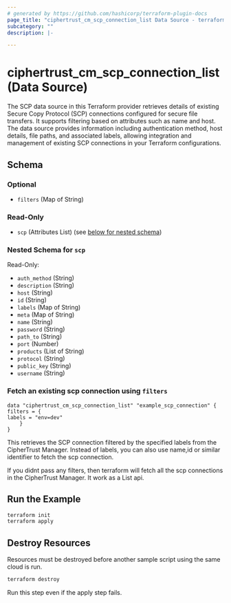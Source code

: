 ```yaml
---
# generated by https://github.com/hashicorp/terraform-plugin-docs
page_title: "ciphertrust_cm_scp_connection_list Data Source - terraform-provider-ciphertrust"
subcategory: ""
description: |-

---
```


# ciphertrust_cm_scp_connection_list (Data Source)

The SCP data source in this Terraform provider retrieves details of existing Secure Copy Protocol (SCP) connections configured for secure file transfers. It supports filtering based on attributes such as name and host. The data source provides information including authentication method, host details, file paths, and associated labels, allowing integration and management of existing SCP connections in your Terraform configurations.

<!-- schema generated by tfplugindocs -->
## Schema

### Optional

- `filters` (Map of String)

### Read-Only

- `scp` (Attributes List) (see [below for nested schema](#nestedatt--scp))

<a id="nestedatt--scp"></a>
### Nested Schema for `scp`

Read-Only:

- `auth_method` (String)
- `description` (String)
- `host` (String)
- `id` (String)
- `labels` (Map of String)
- `meta` (Map of String)
- `name` (String)
- `password` (String)
- `path_to` (String)
- `port` (Number)
- `products` (List of String)
- `protocol` (String)
- `public_key` (String)
- `username` (String)

### Fetch an existing scp connection using `filters`

    data "ciphertrust_cm_scp_connection_list" "example_scp_connection" {
    filters = {
    labels = "env=dev"
        }
    }

This retrieves the SCP connection filtered by the specified labels from the CipherTrust Manager.
Instead of labels, you can also use name,id or similar identifier to fetch the scp connection.

If you didnt pass any filters, then terraform will fetch all the scp connections in the CipherTrust Manager. It work as a List api.


## Run the Example

```bash
terraform init
terraform apply
```

## Destroy Resources

Resources must be destroyed before another sample script using the same cloud is run.

```bash
terraform destroy
```
Run this step even if the apply step fails.
